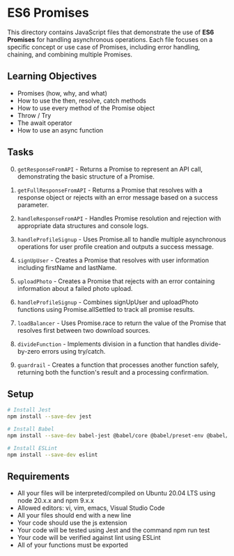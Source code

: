 # ES6 Promises

This directory contains JavaScript files that demonstrate the use of **ES6 Promises** for handling asynchronous operations. Each file focuses on a specific concept or use case of Promises, including error handling, chaining, and combining multiple Promises.


## Learning Objectives

- Promises (how, why, and what)
- How to use the then, resolve, catch methods
- How to use every method of the Promise object
- Throw / Try
- The await operator
- How to use an async function

## Tasks

0. `getResponseFromAPI` - Returns a Promise to represent an API call, demonstrating the basic structure of a Promise.

1. `getFullResponseFromAPI` - Returns a Promise that resolves with a response object or rejects with an error message based on a success parameter.

2. `handleResponseFromAPI` - Handles Promise resolution and rejection with appropriate data structures and console logs.

3. `handleProfileSignup` - Uses Promise.all to handle multiple asynchronous operations for user profile creation and outputs a success message.

4. `signUpUser` - Creates a Promise that resolves with user information including firstName and lastName.

5. `uploadPhoto` - Creates a Promise that rejects with an error containing information about a failed photo upload.

6. `handleProfileSignup` - Combines signUpUser and uploadPhoto functions using Promise.allSettled to track all promise results.

7. `loadBalancer` - Uses Promise.race to return the value of the Promise that resolves first between two download sources.

8. `divideFunction` - Implements division in a function that handles divide-by-zero errors using try/catch.

9. `guardrail` - Creates a function that processes another function safely, returning both the function's result and a processing confirmation.


## Setup

```bash
# Install Jest
npm install --save-dev jest

# Install Babel
npm install --save-dev babel-jest @babel/core @babel/preset-env @babel/cli

# Install ESLint
npm install --save-dev eslint
```

## Requirements

- All your files will be interpreted/compiled on Ubuntu 20.04 LTS using node 20.x.x and npm 9.x.x
- Allowed editors: vi, vim, emacs, Visual Studio Code
- All your files should end with a new line
- Your code should use the js extension
- Your code will be tested using Jest and the command npm run test
- Your code will be verified against lint using ESLint
- All of your functions must be exported